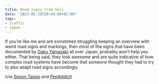 ```yaml
---
title: Road signs from hell
date: "2023-05-29T20:44:00+02:00"
tags:
- traffic
- japan
---
```


If you’re like me and are sometimes struggling keeping an overview with weird road signs and markings, then most of the signs that have been documented by [Gaku Yamazaki](https://trafficrinsan.jimdofree.com) all over Japan, probably won’t help you either. That being said, they look awesome and are quite indicative of how complex road systems have become that someone thought they had to try to also adapt road signs accordingly.

(via [Spoon Tango](https://www.spoon-tamago.com/gaku-yamazaki-unusual-arrows/) and [PenAddict](https://www.penaddict.com/blog/2023/5/28/misfill-road-signs-edition))
